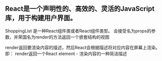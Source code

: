 ## React是一个声明性的、高效的、灵活的JavaScript库，用于构建用户界面。

ShoppingList 是一种React组件类或者React组件类型。
会接受名为props的参数，并荣国名为render的方法返回一个嵌套结构的视图

render返回要渲染内容的描述，然后React会根据描述将对应内容在屏幕上渲染。
即：
render返回一个React element - 渲染内容的一种简洁描述
